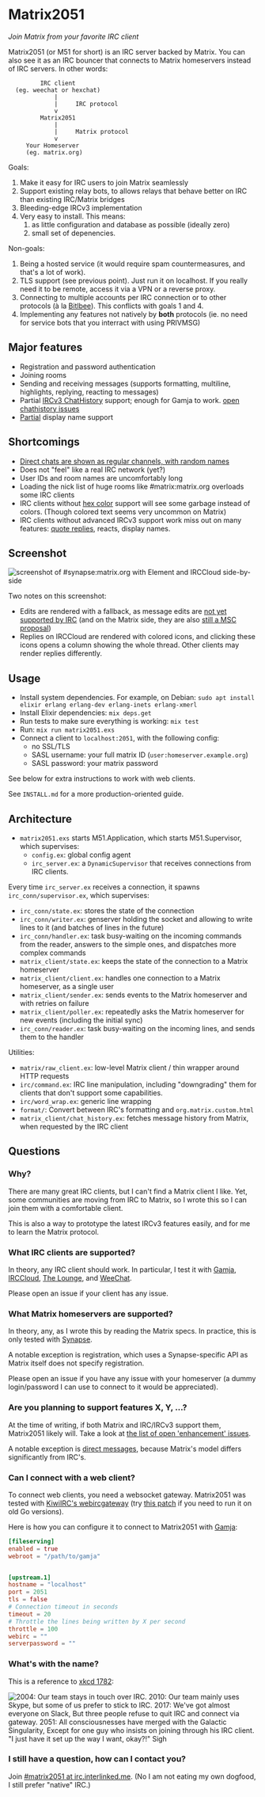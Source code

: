 # Matrix2051

*Join Matrix from your favorite IRC client*

Matrix2051 (or M51 for short) is an IRC server backed by Matrix. You can also see it
as an IRC bouncer that connects to Matrix homeservers instead of IRC servers.
In other words:

```
         IRC client
  (eg. weechat or hexchat)
             |
             |     IRC protocol
             v
         Matrix2051
             |
             |     Matrix protocol
             v
     Your Homeserver
     (eg. matrix.org)
```


Goals:

1. Make it easy for IRC users to join Matrix seamlessly
2. Support existing relay bots, to allows relays that behave better on IRC than
   existing IRC/Matrix bridges
3. Bleeding-edge IRCv3 implementation
4. Very easy to install. This means:
   1. as little configuration and database as possible (ideally zero)
   2. small set of depenencies.

Non-goals:

1. Being a hosted service (it would require spam countermeasures, and that's a lot of work).
2. TLS support (see previous point). Just run it on localhost. If you really need it to be remote, access it via a VPN or a reverse proxy.
3. Connecting to multiple accounts per IRC connection or to other protocols (à la [Bitlbee](https://www.bitlbee.org/)). This conflicts with goals 1 and 4.
4. Implementing any features not natively by **both** protocols (ie. no need for service bots that you interract with using PRIVMSG)

## Major features

* Registration and password authentication
* Joining rooms
* Sending and receiving messages (supports formatting, multiline, highlights, replying, reacting to messages)
* Partial [IRCv3 ChatHistory](https://ircv3.net/specs/extensions/chathistory) support;
  enough for Gamja to work.
  [open chathistory issues](https://github.com/progval/matrix2051/milestone/3)
* [Partial](https://github.com/progval/matrix2051/issues/14) display name support

## Shortcomings

* [Direct chats are shown as regular channels, with random names](https://github.com/progval/matrix2051/issues/11)
* Does not "feel" like a real IRC network (yet?)
* User IDs and room names are uncomfortably long
* Loading the nick list of huge rooms like #matrix:matrix.org overloads some IRC clients
* IRC clients without [hex color](https://modern.ircdocs.horse/formatting.html#hex-color)
  support will see some garbage instead of colors. (Though colored text seems very uncommon on Matrix)
* IRC clients without advanced IRCv3 support work miss out on many features:
  [quote replies](https://github.com/progval/matrix2051/issues/16), reacts, display names.

## Screenshot

![screenshot of #synapse:matrix.org with Element and IRCCloud side-by-side](https://raw.githubusercontent.com/progval/matrix2051/assets/screenshot_element_irccloud.png)

Two notes on this screenshot:

* Edits are rendered with a fallback, as message edits are [not yet supported by IRC](https://github.com/ircv3/ircv3-specifications/pull/425) (and on the Matrix side, they are also [still a MSC proposal](https://github.com/matrix-org/matrix-spec-proposals/pull/2676))
* Replies on IRCCloud are rendered with colored icons, and clicking these icons opens a column showing the whole thread. Other clients may render replies differently.

## Usage

* Install system dependencies. For example, on Debian: `sudo apt install elixir erlang erlang-dev erlang-inets erlang-xmerl`
* Install Elixir dependencies: `mix deps.get`
* Run tests to make sure everything is working: `mix test`
* Run: `mix run matrix2051.exs`
* Connect a client to `localhost:2051`, with the following config:
  * no SSL/TLS
  * SASL username: your full matrix ID (`user:homeserver.example.org`)
  * SASL password: your matrix password

See below for extra instructions to work with web clients.

See `INSTALL.md` for a more production-oriented guide.

## Architecture

* `matrix2051.exs` starts M51.Application, which starts M51.Supervisor, which
  supervises:
  * `config.ex`: global config agent
  * `irc_server.ex`: a `DynamicSupervisor` that receives connections from IRC clients.

Every time `irc_server.ex` receives a connection, it spawns `irc_conn/supervisor.ex`,
which supervises:

* `irc_conn/state.ex`: stores the state of the connection
* `irc_conn/writer.ex`: genserver holding the socket and allowing
  to write lines to it (and batches of lines in the future)
* `irc_conn/handler.ex`: task busy-waiting on the incoming commands
  from the reader, answers to the simple ones, and dispatches more complex
  commands
* `matrix_client/state.ex`: keeps the state of the connection to a Matrix homeserver
* `matrix_client/client.ex`: handles one connection to a Matrix homeserver, as a single user
* `matrix_client/sender.ex`: sends events to the Matrix homeserver and with retries on failure
* `matrix_client/poller.ex`: repeatedly asks the Matrix homeserver for new events (including the initial sync)
* `irc_conn/reader.ex`: task busy-waiting on the incoming lines,
  and sends them to the handler

Utilities:

* `matrix/raw_client.ex`: low-level Matrix client / thin wrapper around HTTP requests
* `irc/command.ex`: IRC line manipulation, including "downgrading" them for clients
  that don't support some capabilities.
* `irc/word_wrap.ex`: generic line wrapping
* `format/`: Convert between IRC's formatting and `org.matrix.custom.html`
* `matrix_client/chat_history.ex`: fetches message history from Matrix, when requested
  by the IRC client

## Questions

### Why?

There are many great IRC clients, but I can't find a Matrix client I like.
Yet, some communities are moving from IRC to Matrix, so I wrote this so I can
join them with a comfortable client.

This is also a way to prototype the latest IRCv3 features easily,
and for me to learn the Matrix protocol.

### What IRC clients are supported?

In theory, any IRC client should work. In particular, I test it with
[Gamja](https://git.sr.ht/~emersion/gamja/), [IRCCloud](https://www.irccloud.com/),
[The Lounge](https://thelounge.chat/), and [WeeChat](https://weechat.org/).

Please open an issue if your client has any issue.

### What Matrix homeservers are supported?

In theory, any, as I wrote this by reading the Matrix specs.
In practice, this is only tested with [Synapse](https://github.com/matrix-org/synapse/).

A notable exception is registration, which uses a Synapse-specific API
as Matrix itself does not specify registration.

Please open an issue if you have any issue with your homeserver
(a dummy login/password I can use to connect to it would be appreciated).

### Are you planning to support features X, Y, ...?

At the time of writing, if both Matrix and IRC/IRCv3 support them, Matrix2051 likely will.
Take a look at [the list of open 'enhancement' issues](https://github.com/progval/matrix2051/issues?q=is%3Aissue+is%3Aopen+label%3Aenhancement).

A notable exception is [direct messages](https://github.com/progval/matrix2051/issues/11),
because Matrix's model differs significantly from IRC's.

### Can I connect with a web client?

To connect web clients, you need a websocket gateway.
Matrix2051 was tested with [KiwiIRC's webircgateway](https://github.com/kiwiirc/webircgateway)
(try [this patch](https://github.com/kiwiirc/webircgateway/pull/91) if you need to run it on old Go versions).

Here is how you can configure it to connect to Matrix2051 with [Gamja](https://git.sr.ht/~emersion/gamja/):

```toml
[fileserving]
enabled = true
webroot = "/path/to/gamja"


[upstream.1]
hostname = "localhost"
port = 2051
tls = false
# Connection timeout in seconds
timeout = 20
# Throttle the lines being written by X per second
throttle = 100
webirc = ""
serverpassword = ""
```

### What's with the name?

This is a reference to [xkcd 1782](https://xkcd.com/1782/):

![2004: Our team stays in touch over IRC. 2010: Our team mainly uses Skype, but some of us prefer to stick to IRC. 2017: We've got almost everyone on Slack, But three people refuse to quit IRC and connect via gateway. 2051: All consciousnesses have merged with the Galactic Singularity, Except for one guy who insists on joining through his IRC client. "I just have it set up the way I want, okay?!" *Sigh*](https://imgs.xkcd.com/comics/team_chat.png)

### I still have a question, how can I contact you?

Join [#matrix2051 at irc.interlinked.me](ircs://irc.interlinked.me/matrix2051).
(No I am not eating my own dogfood, I still prefer "native" IRC.)
